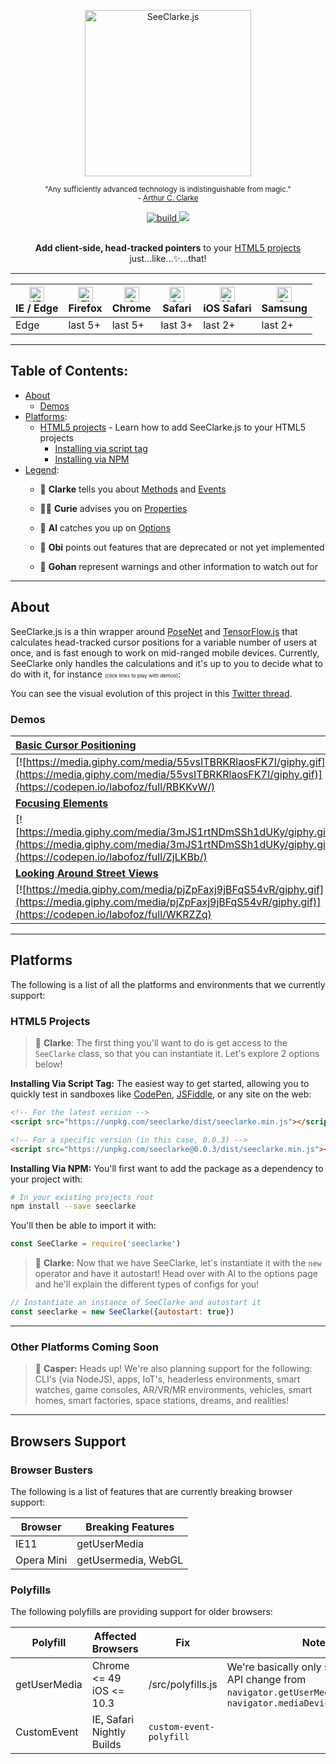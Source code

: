 <div align="center">
  <p><img src="https://i.imgur.com/4nfh4tG.png" alt="SeeClarke.js" height=266>
  <br>
  <p><small>"Any sufficiently advanced technology is indistinguishable from magic."
  <br>- <a href="https://en.wikipedia.org/wiki/Arthur_C._Clarke">Arthur C. Clarke</a></small>
  <br>
  <p><a href="https://travis-ci.com/labofoz/SeeClarke.js"><img src="https://travis-ci.com/labofoz/SeeClarke.js.svg?branch=master" alt="build"></a><a href="https://codecov.io/gh/labofoz/SeeClarke.js">
  <img src="https://codecov.io/gh/labofoz/SeeClarke.js/branch/master/graph/badge.svg" />
</a>
<br>
<br>
<p><strong>Add client-side, head-tracked pointers</strong> to your <a href="#html5-projects">HTML5 projects</a> just...like...✨...that!
</div>

---

| [<img src="https://raw.githubusercontent.com/alrra/browser-logos/master/src/edge/edge_48x48.png" alt="IE / Edge" width="24px" height="24px" />](http://godban.github.io/browsers-support-badges/)</br>IE / Edge | [<img src="https://raw.githubusercontent.com/alrra/browser-logos/master/src/firefox/firefox_48x48.png" alt="Firefox" width="24px" height="24px" />](http://godban.github.io/browsers-support-badges/)</br>Firefox | [<img src="https://raw.githubusercontent.com/alrra/browser-logos/master/src/chrome/chrome_48x48.png" alt="Chrome" width="24px" height="24px" />](http://godban.github.io/browsers-support-badges/)</br>Chrome | [<img src="https://raw.githubusercontent.com/alrra/browser-logos/master/src/safari/safari_48x48.png" alt="Safari" width="24px" height="24px" />](http://godban.github.io/browsers-support-badges/)</br>Safari | [<img src="https://raw.githubusercontent.com/alrra/browser-logos/master/src/safari-ios/safari-ios_48x48.png" alt="iOS Safari" width="24px" height="24px" />](http://godban.github.io/browsers-support-badges/)</br>iOS Safari | [<img src="https://raw.githubusercontent.com/alrra/browser-logos/master/src/samsung-internet/samsung-internet_48x48.png" alt="Samsung" width="24px" height="24px" />](http://godban.github.io/browsers-support-badges/)</br>Samsung |
| --------- | --------- | --------- | --------- | --------- | --------- |
| Edge | last 5+ | last 5+ | last 3+ | last 2+ | last 2+

---

## Table of Contents:

- [About](#about)
  - [Demos](#demos)
- [Platforms](#platforms):
  - [HTML5 projects](#html5-projects) - Learn how to add SeeClarke.js to your HTML5 projects
    - [Installing via script tag](#installing-via-script-tag)
    - [Installing via NPM](#installing-via-npm)
- [Legend](#legend):
  - 🧙 **Clarke** tells you about [Methods](https://github.com/labofoz/SeeClarke.js/wiki/Methods) and [Events](https://github.com/labofoz/SeeClarke.js/wiki/Events)

  - 🧚🏽 **Curie** advises you on [Properties](https://github.com/labofoz/SeeClarke.js/wiki/Properties)

  - 🧞‍ **Al** catches you up on [Options](https://github.com/labofoz/SeeClarke.js/wiki/Options)

  - 👻 **Obi** points out features that are deprecated or not yet implemented

  - 🐉 **Gohan** represent warnings and other information to watch out for

---

## About

SeeClarke.js is a thin wrapper around [PoseNet](https://github.com/tensorflow/tfjs-models/tree/master/posenet) and [TensorFlow.js](https://js.tensorflow.org/) that calculates head-tracked cursor positions for a variable number of users at once, and is fast enough to work on mid-ranged mobile devices. Currently, SeeClarke only handles the calculations and it's up to you to decide what to do with it, for instance <small><small><small>(click links to play with demos)</small></small></small>:

You can see the visual evolution of this project in this [Twitter thread](https://twitter.com/labofoz/status/996603306540548096).

### Demos

| [Basic Cursor Positioning](https://codepen.io/labofoz/full/RBKKvW/) | [Page Scrolling](https://codepen.io/labofoz/full/XBpMVv/)
| :------------- | :-------------
| [![https://media.giphy.com/media/55vsITBRKRlaosFK7I/giphy.gif](https://media.giphy.com/media/55vsITBRKRlaosFK7I/giphy.gif)](https://codepen.io/labofoz/full/RBKKvW/)| [![https://media.giphy.com/media/5b9d1dQlV7CzRJ5ueC/giphy.gif](https://media.giphy.com/media/5b9d1dQlV7CzRJ5ueC/giphy.gif)](https://codepen.io/labofoz/full/XBpMVv/)|
| [**Focusing Elements**](https://codepen.io/labofoz/full/ZjLKBb/) | [**Panning Google Maps**](https://codepen.io/labofoz/full/ajpWQL) |
| [![https://media.giphy.com/media/3mJS1rtNDmSSh1dUKy/giphy.gif](https://media.giphy.com/media/3mJS1rtNDmSSh1dUKy/giphy.gif)](https://codepen.io/labofoz/full/ZjLKBb/) | [![Panning Google Maps](https://media.giphy.com/media/5UqLVqYo5BCy0zN7RQ/giphy.gif)](https://codepen.io/labofoz/full/ajpWQL) |
| [**Looking Around Street Views**](https://codepen.io/labofoz/full/WKRZZq) | [**Looking Around YouTube 360**](https://codepen.io/labofoz/full/VBPMEd/) |
| [![https://media.giphy.com/media/pjZpFaxj9jBFqS54vR/giphy.gif](https://media.giphy.com/media/pjZpFaxj9jBFqS54vR/giphy.gif)](https://codepen.io/labofoz/full/WKRZZq) | [![https://giphy.com/gifs/83fHb6D3QQ7xb1WHBT](https://media.giphy.com/media/83fHb6D3QQ7xb1WHBT/giphy.gif)](https://codepen.io/labofoz/full/VBPMEd/)

---

## Platforms

The following is a list of all the platforms and environments that we currently support:

### HTML5 Projects

> 🧙 **Clarke**: The first thing you'll want to do is get access to the `SeeClarke` class, so that you can instantiate it. Let's explore 2 options below!

**Installing Via Script Tag:** The easiest way to get started, allowing you to quickly test in sandboxes like [CodePen](https://codepen.io), [JSFiddle](https://jsfiddle.net/), or any site on the web:

```html
<!-- For the latest version -->
<script src="https://unpkg.com/seeclarke/dist/seeclarke.min.js"></script>

<!-- For a specific version (in this case, 0.0.3) -->
<script src="https://unpkg.com/seeclarke@0.0.3/dist/seeclarke.min.js"></script>
```

**Installing Via NPM:** You'll first want to add the package as a dependency to your project with:
```bash
# In your existing projects root
npm install --save seeclarke
```

You'll then be able to import it with:

```js
const SeeClarke = require('seeclarke')
```

> 🧙 **Clarke:** Now that we have SeeClarke, let's instantiate it with the `new` operator and have it autostart! Head over with Al to the options page and he'll explain the different types of configs for you!

```js
// Instantiate an instance of SeeClarke and autostart it
const seeclarke = new SeeClarke({autostart: true})
```

---

### Other Platforms Coming Soon

> 👻 **Casper:** Heads up! We're also planning support for the following: CLI's (via NodeJS), apps, IoT's, headerless environments, smart watches, game consoles, AR/VR/MR environments, vehicles, smart homes, smart factories, space stations, dreams, and realities!

---

## Browsers Support

### Browser Busters
The following is a list of features that are currently breaking browser support:

| Browser | Breaking Features |
|---------|-------------------|
| IE11 | getUserMedia
| Opera Mini | getUsermedia, WebGL

### Polyfills
The following polyfills are providing support for older browsers:

| Polyfill | Affected Browsers | Fix | Notes |
|----------|-------------------|-----|-------|
| getUserMedia | Chrome <= 49 <br> iOS <= 10.3  | /src/polyfills.js | We're basically only supporting the API change from `navigator.getUserMedia` to `navigator.mediaDevices.getUserMedia`
| CustomEvent | IE, Safari Nightly Builds | `custom-event-polyfill` | &nbsp; |
